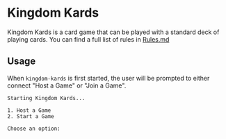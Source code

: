 # Kingdom Kards

Kingdom Kards is a card game that can be played with a standard deck of playing 
cards. You can find a full list of rules in [Rules.md](Rules.md)

## Usage
When `kingdom-kards` is first started, the user will be prompted to either
connect "Host a Game" or "Join a Game".

```
Starting Kingdom Kards...

1. Host a Game
2. Start a Game

Choose an option: 
```
